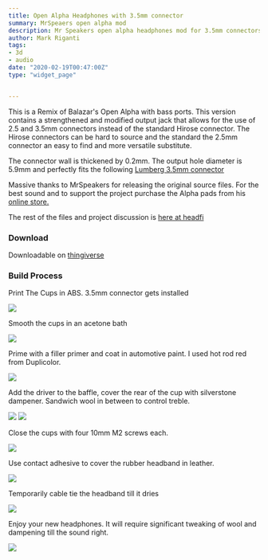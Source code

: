 ```yaml
---
title: Open Alpha Headphones with 3.5mm connector	
summary: MrSpeaers open alpha mod
description: Mr Speakers open alpha headphones mod for 3.5mm connectors by Mark Riganti
author: Mark Riganti 
tags:
- 3d
- audio
date: "2020-02-19T00:47:00Z"
type: "widget_page" 


---
```





This is a Remix of Balazar's Open Alpha with bass ports. This version contains a strengthened and modified output jack that allows for the use of 2.5 and 3.5mm connectors instead of the standard Hirose connector. The Hirose connectors can be hard to source and the standard the 2.5mm connector an easy to find and more versatile substitute. 

The connector wall is thickened by 0.2mm. The output hole diameter is 5.9mm and perfectly fits the following [Lumberg 3.5mm connector](http://au.element14.com/lumberg/klb-4/connector-rca-jack-3-5mm-3way/dp/1200144?ost=1200144&selectedCategoryId=&categoryNameResp=All&searchView=table&iscrfnonsku=false)

Massive thanks to MrSpeakers for releasing the original source files. For the best sound and to support the project purchase the Alpha pads from his [online store.](https://mrspeakers.com/shop/3-accessories/alpha-pads-genuine-lamb-leather/)

The rest of the files and project discussion is [here at headfi](https://www.head-fi.org/f/threads/open-alpha-t50-3d-printed-headphone-project-from-mrspeakers.825868/)



### Download 

Downloadable on [thingiverse](https://www.thingiverse.com/thing:2326371)


### Build Process

Print The Cups in ABS. 3.5mm connector gets installed

![](/img/project/alpha/I01.jpg) 

Smooth the cups in an acetone bath


![](/img/project/alpha/I02.jpg) 

Prime with a filler primer and coat in automotive paint. I used hot rod red from Duplicolor.

![](/img/project/alpha/I03.jpg) 

Add the driver to the baffle, cover the rear of the cup with silverstone dampener. Sandwich wool in between to control treble.

![](/img/project/alpha/I04.jpg)
![](/img/project/alpha/I08.jpg) 

Close the cups with four 10mm M2 screws each.

![](/img/project/alpha/I05.jpg) 

Use contact adhesive to cover the rubber headband in leather.

![](/img/project/alpha/I06.jpg) 

Temporarily cable tie the headband till it dries

![](/img/project/alpha/I07.jpg) 
 
Enjoy your new headphones. It will require significant tweaking of wool and dampening till the sound right.

![](/img/project/alpha/G1.jpg) 


